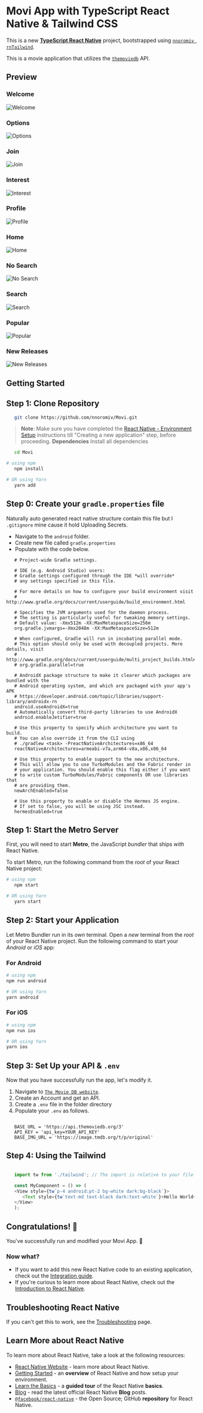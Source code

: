 # Movi App with TypeScript React Native & Tailwind CSS

This is a new [**TypeScript React Native**](https://reactnative.dev) project, bootstrapped using [`nnoromiv rnTailwind`](https://github.com/nnoromiv/rnTailwind).

This is a movie application that utilizes the [`themoviedb`](https://www.themoviedb.org/) API.

## Preview

### Welcome

![Welcome](assets/preview/welcome.png)

### Options

![Options](assets/preview/options.png)

### Join

![Join](assets/preview/join.png)

### Interest

![Interest](assets/preview/interest.png)

### Profile

![Profile](assets/preview/setupprofile.png)

### Home

![Home](assets/preview/home.png)

### No Search

![No Search](assets/preview/nosearch.png)

### Search

![Search](assets/preview/search.png)

### Popular

![Popular](assets/preview/popular.png)

### New Releases

![New Releases](assets/preview/new.png)

## Getting Started

## Step 1: Clone Repository

```bash
   git clone https://github.com/nnoromiv/Movi.git
```

>**Note**: Make sure you have completed the [React Native - Environment Setup](https://reactnative.dev/docs/environment-setup) instructions till "Creating a new application" step, before proceeding.
>**Dependencies** Install all dependencies

```bash
   cd Movi
```

```bash
# using npm
   npm install

# OR using Yarn
   yarn add 
```

## Step 0: Create your `gradle.properties` file

Naturally auto generated react native structure contain this file but I `.gitignore` mine cause it hold Uploading Secrets.

- Navigate to the `android` folder.
- Create new file called `gradle.properties`
- Populate with the code below.

```gradle.properties
   # Project-wide Gradle settings.

   # IDE (e.g. Android Studio) users:
   # Gradle settings configured through the IDE *will override*
   # any settings specified in this file.

   # For more details on how to configure your build environment visit
   # http://www.gradle.org/docs/current/userguide/build_environment.html

   # Specifies the JVM arguments used for the daemon process.
   # The setting is particularly useful for tweaking memory settings.
   # Default value: -Xmx512m -XX:MaxMetaspaceSize=256m
   org.gradle.jvmargs=-Xmx2048m -XX:MaxMetaspaceSize=512m

   # When configured, Gradle will run in incubating parallel mode.
   # This option should only be used with decoupled projects. More details, visit
   # http://www.gradle.org/docs/current/userguide/multi_project_builds.html#sec:decoupled_projects
   # org.gradle.parallel=true

   # AndroidX package structure to make it clearer which packages are bundled with the
   # Android operating system, and which are packaged with your app's APK
   # https://developer.android.com/topic/libraries/support-library/androidx-rn
   android.useAndroidX=true
   # Automatically convert third-party libraries to use AndroidX
   android.enableJetifier=true

   # Use this property to specify which architecture you want to build.
   # You can also override it from the CLI using
   # ./gradlew <task> -PreactNativeArchitectures=x86_64
   reactNativeArchitectures=armeabi-v7a,arm64-v8a,x86,x86_64

   # Use this property to enable support to the new architecture.
   # This will allow you to use TurboModules and the Fabric render in
   # your application. You should enable this flag either if you want
   # to write custom TurboModules/Fabric components OR use libraries that
   # are providing them.
   newArchEnabled=false

   # Use this property to enable or disable the Hermes JS engine.
   # If set to false, you will be using JSC instead.
   hermesEnabled=true
```

## Step 1: Start the Metro Server

First, you will need to start **Metro**, the JavaScript _bundler_ that ships _with_ React Native.

To start Metro, run the following command from the _root_ of your React Native project:

```bash
# using npm
   npm start

# OR using Yarn
   yarn start
```

## Step 2: Start your Application

Let Metro Bundler run in its _own_ terminal. Open a _new_ terminal from the _root_ of your React Native project. Run the following command to start your _Android_ or _iOS_ app:

### For Android

```bash
# using npm
npm run android

# OR using Yarn
yarn android
```

### For iOS

```bash
# using npm
npm run ios

# OR using Yarn
yarn ios
```

## Step 3: Set Up your API & `.env`

Now that you have successfully run the app, let's modify it.

1. Navigate to [`The Movie DB website`](https://www.themoviedb.org/).
2. Create an Account and get an API.
3. Create a `.env` file in the folder directory
4. Populate your `.env` as follows.

```env

   BASE_URL = 'https://api.themoviedb.org/3'
   API_KEY = 'api_key=YOUR_API_KEY'
   BASE_IMG_URL = 'https://image.tmdb.org/t/p/original'

```

## Step 4: Using the Tailwind

```ts

   import tw from './tailwind'; // The import is relative to your file structure

   const MyComponent = () => (
   <View style={tw`p-4 android:pt-2 bg-white dark:bg-black`}>
      <Text style={tw`text-md text-black dark:text-white`}>Hello World</Text>
   </View>
   );

```

## Congratulations! :tada:

You've successfully run and modified your Movi App. :partying_face:

### Now what?

- If you want to add this new React Native code to an existing application, check out the [Integration guide](https://reactnative.dev/docs/integration-with-existing-apps).
- If you're curious to learn more about React Native, check out the [Introduction to React Native](https://reactnative.dev/docs/getting-started).

## Troubleshooting React Native

If you can't get this to work, see the [Troubleshooting](https://reactnative.dev/docs/troubleshooting) page.

## Learn More about React Native

To learn more about React Native, take a look at the following resources:

- [React Native Website](https://reactnative.dev) - learn more about React Native.
- [Getting Started](https://reactnative.dev/docs/environment-setup) - an **overview** of React Native and how setup your environment.
- [Learn the Basics](https://reactnative.dev/docs/getting-started) - a **guided tour** of the React Native **basics**.
- [Blog](https://reactnative.dev/blog) - read the latest official React Native **Blog** posts.
- [`@facebook/react-native`](https://github.com/facebook/react-native) - the Open Source; GitHub **repository** for React Native.
